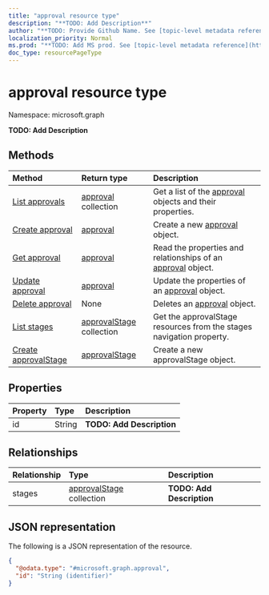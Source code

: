 ```yaml
---
title: "approval resource type"
description: "**TODO: Add Description**"
author: "**TODO: Provide Github Name. See [topic-level metadata reference](https://msgo.azurewebsites.net/add/document/guidelines/metadata.html#topic-level-metadata)**"
localization_priority: Normal
ms.prod: "**TODO: Add MS prod. See [topic-level metadata reference](https://msgo.azurewebsites.net/add/document/guidelines/metadata.html#topic-level-metadata)**"
doc_type: resourcePageType
---
```


# approval resource type

Namespace: microsoft.graph



**TODO: Add Description**

## Methods
|Method|Return type|Description|
|:---|:---|:---|
|[List approvals](../api/approval-list.md)|[approval](../resources/approval.md) collection|Get a list of the [approval](../resources/approval.md) objects and their properties.|
|[Create approval](../api/approval-create.md)|[approval](../resources/approval.md)|Create a new [approval](../resources/approval.md) object.|
|[Get approval](../api/approval-get.md)|[approval](../resources/approval.md)|Read the properties and relationships of an [approval](../resources/approval.md) object.|
|[Update approval](../api/approval-update.md)|[approval](../resources/approval.md)|Update the properties of an [approval](../resources/approval.md) object.|
|[Delete approval](../api/approval-delete.md)|None|Deletes an [approval](../resources/approval.md) object.|
|[List stages](../api/approval-list-stages.md)|[approvalStage](../resources/approvalstage.md) collection|Get the approvalStage resources from the stages navigation property.|
|[Create approvalStage](../api/approval-post-stages.md)|[approvalStage](../resources/approvalstage.md)|Create a new approvalStage object.|

## Properties
|Property|Type|Description|
|:---|:---|:---|
|id|String|**TODO: Add Description**|

## Relationships
|Relationship|Type|Description|
|:---|:---|:---|
|stages|[approvalStage](../resources/approvalstage.md) collection|**TODO: Add Description**|

## JSON representation
The following is a JSON representation of the resource.
<!-- {
  "blockType": "resource",
  "keyProperty": "id",
  "@odata.type": "microsoft.graph.approval",
  "openType": false
}
-->
``` json
{
  "@odata.type": "#microsoft.graph.approval",
  "id": "String (identifier)"
}
```


